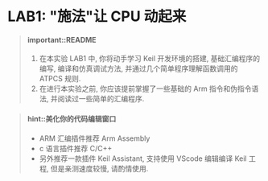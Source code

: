 # LAB1: "施法"让 CPU 动起来
<!-- -->
> #### important::README
> 1. 在本实验 LAB1 中, 你将动手学习 Keil 开发环境的搭建, 基础汇编程序的编写, 编译和仿真调试方法, 并通过几个简单程序理解函数调用的 ATPCS 规则.
> 2. 在进行本实验之前, 你应该提前掌握了一些基础的 Arm 指令和伪指令语法, 并阅读过一些简单的汇编程序.

<!-- -->
> #### hint::美化你的代码编辑窗口
> + ARM 汇编插件推荐 Arm Assembly
> + c 语言插件推荐 C/C++
> + 另外推荐一款插件 Keil Assistant, 支持使用 VScode 编辑编译 Keil 工程, 但是亲测速度较慢, 请酌情使用.
